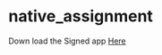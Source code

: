 # native_assignment
Down load the Signed app [Here](https://exp-shell-app-assets.s3.us-west-1.amazonaws.com/android/%40parthparekh/native_assignment-5e792455dc61460e9154516ac59a1eb1-signed.apk)



